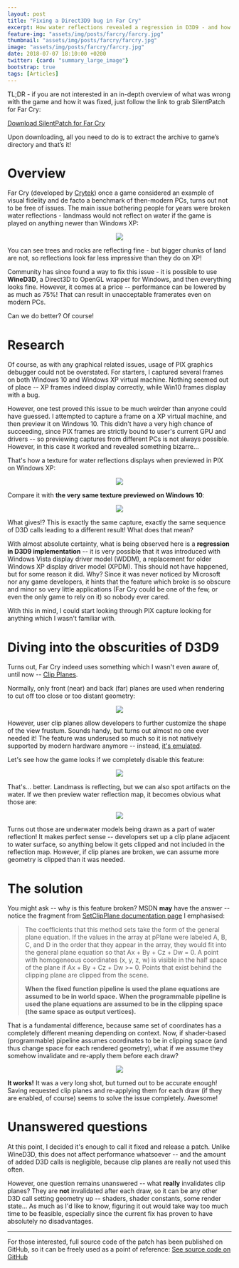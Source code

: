 ```yaml
---
layout: post
title: "Fixing a Direct3D9 bug in Far Cry"
excerpt: How water reflections revealed a regression in D3D9 - and how it was fixed!
feature-img: "assets/img/posts/farcry/farcry.jpg"
thumbnail: "assets/img/posts/farcry/farcry.jpg"
image: "assets/img/posts/farcry/farcry.jpg"
date: 2018-07-07 18:10:00 +0200
twitter: {card: "summary_large_image"}
bootstrap: true
tags: [Articles]
---
```


TL;DR - if you are not interested in an in-depth overview of what was wrong with the game and how it was fixed, just follow the link to grab SilentPatch for Far Cry:

<a href="https://github.com/CookiePLMonster/SilentPatchFarCry/releases/download/BUILD-2/SilentPatchFarCry.zip" class="btn btn-primary btn-lg" role="button" target="_blank">Download SilentPatch for Far Cry</a>

Upon downloading, all you need to do is to extract the archive to game’s directory and that’s it!

# Overview

Far Cry (developed by [Crytek](https://en.wikipedia.org/wiki/Crytek)) once a game considered an example of visual fidelity and de facto a benchmark of then-modern PCs, turns out not to be free of issues.
The main issue bothering people for years were broken water reflections - landmass would not reflect on water if the game is played on anything newer than Windows XP:

<p align="center">
<img src="{{ site.baseurl }}/assets/img/posts/farcry/farcry-broken.jpg">
</p>

You can see trees and rocks are reflecting fine - but bigger chunks of land are not, so reflections look far less impressive than they do on XP!

Community has since found a way to fix this issue - it is possible to use **WineD3D**, a Direct3D to OpenGL wrapper for Windows, and then everything looks fine.
However, it comes at a price -- performance can be lowered by as much as 75%! That can result in unacceptable framerates even on modern PCs.

Can we do better? Of course!

# Research

Of course, as with any graphical related issues, usage of PIX graphics debugger could not be overstated. For starters, I captured several frames on both Windows 10 and Windows XP virtual machine.
Nothing seemed out of place -- XP frames indeed display correctly, while Win10 frames display with a bug.

However, one test proved this issue to be much weirder than anyone could have guessed. I attempted to capture a frame on a XP virtual machine, and then preview it on Windows 10.
This didn't have a very high chance of succeeding, since PIX frames are strictly bound to user's current GPU and drivers -- so previewing captures from different PCs is not always possible.
However, in this case it worked and revealed something bizarre...

That's how a texture for water reflections displays when previewed in PIX on Windows XP:
<p align="center">
<img src="{{ site.baseurl }}/assets/img/posts/farcry/refxp2.png">
</p>

Compare it with **the very same texture previewed on Windows 10**:
<p align="center">
<img src="{{ site.baseurl }}/assets/img/posts/farcry/ref102.png">
</p>

What gives!? This is exactly the same capture, exactly the same sequence of D3D calls leading to a different result! What does that mean?

With almost absolute certainty, what is being observed here is a **regression in D3D9 implementation** --
it is very possible that it was introduced with Windows Vista display driver model (WDDM), a replacement for older Windows XP display driver model (XPDM).
This should not have happened, but for some reason it did. Why? Since it was never noticed by Microsoft nor any game developers,
it hints that the feature which broke is so obscure and minor so very little applications (Far Cry could be one of the few, or even the only game to rely on it)
so nobody ever cared.

With this in mind, I could start looking through PIX capture looking for anything which I wasn't familiar with.

# Diving into the obscurities of D3D9

Turns out, Far Cry indeed uses something which I wasn't even aware of, until now -- [Clip Planes](https://docs.microsoft.com/en-us/windows/desktop/api/d3d9/nf-d3d9-idirect3ddevice9-setclipplane).

Normally, only front (near) and back (far) planes are used when rendering to cut off too close or too distant geometry:
<p align="center">
<img src="https://docs.microsoft.com/en-us/windows/desktop/direct3d9/images/frustum.png">
</p>

However, user clip planes allow developers to further customize the shape of the view frustum.
Sounds handy, but turns out almost no one ever needed it!
The feature was underused so much so it is not natively supported by modern hardware anymore -- instead, [it's emulated](https://stackoverflow.com/a/5618002/9214270).

Let's see how the game looks if we completely disable this feature:
<p align="center">
<img src="{{ site.baseurl }}/assets/img/posts/farcry/farcry-noclip.jpg">
</p>

That's... better. Landmass is reflecting, but we can also spot artifacts on the water. If we then preview water reflection map, it becomes obvious what those are:
<p align="center">
<img src="{{ site.baseurl }}/assets/img/posts/farcry/ref_noclip.png">
</p>

Turns out those are underwater models being drawn as a part of water reflection! It makes perfect sense -- developers set up a clip plane adjacent to water surface,
so anything below it gets clipped and not included in the reflection map. However, if clip planes are broken, we can assume more geometry is clipped than it was needed.

# The solution

You might ask -- why is this feature broken? MSDN **may** have the answer -- notice the fragment from [SetClipPlane documentation page](https://docs.microsoft.com/en-us/windows/desktop/api/d3d9/nf-d3d9-idirect3ddevice9-setclipplane) I emphasised:
> The coefficients that this method sets take the form of the general plane equation. If the values in the array at pPlane were labeled A, B, C, and D in the order that they appear in the array,
> they would fit into the general plane equation so that Ax + By + Cz + Dw = 0. A point with homogeneous coordinates (x, y, z, w) is visible in the half space of the plane if Ax + By + Cz + Dw >= 0.
> Points that exist behind the clipping plane are clipped from the scene.
>
> **When the fixed function pipeline is used the plane equations are assumed to be in world space.**
> **When the programmable pipeline is used the plane equations are assumed to be in the clipping space (the same space as output vertices).**

That is a fundamental difference, because same set of coordinates has a completely different meaning depending on context.
Now, if shader-based (programmable) pipeline assumes coordinates to be in clipping space (and thus change space for each rendered geometry),
what if we assume they somehow invalidate and re-apply them before each draw?

<p align="center">
<img src="{{ site.baseurl }}/assets/img/posts/farcry/farcry-fixed.jpg">
</p>

**It works!** It was a very long shot, but turned out to be accurate enough! Saving requested clip planes and re-applying them for each draw
(if they are enabled, of course) seems to solve the issue completely. Awesome!

# Unanswered questions

At this point, I decided it's enough to call it fixed and release a patch. Unlike WineD3D, this does not affect performance whatsoever -- and the amount of added D3D
calls is negligible, because clip planes are really not used this often.

However, one question remains unanswered -- what **really** invalidates clip planes? They are **not** invalidated after each draw,
so it can be any other D3D call setting geometry up -- shaders, shader constants, some render state...
As much as I'd like to know, figuring it out would take way too much time to be feasible,
especially since the current fix has proven to have absolutely no disadvantages.

***

For those interested,
full source code of the patch has been published on GitHub, so it can be freely used as a point of reference:
<a href="https://github.com/CookiePLMonster/SilentPatchFarCry" class="btn btn-primary btn-lg" role="button" target="_blank">See source code on GitHub</a>
